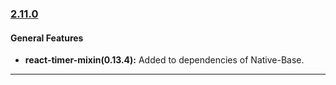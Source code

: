 ### [2.11.0](https://github.com/GeekyAnts/NativeBase/releases/tag/v2.11.0)


#### General Features

*   **react-timer-mixin(0.13.4):** Added to dependencies of Native-Base.


<hr>